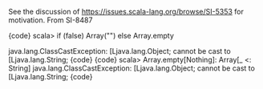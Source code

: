 See the discussion of https://issues.scala-lang.org/browse/SI-5353 for motivation.
From SI-8487

{code}
scala> if (false) Array("") else Array.empty
 
java.lang.ClassCastException: [Ljava.lang.Object; cannot be cast to [Ljava.lang.String;
{code}
{code}
scala> Array.empty[Nothing]: Array[_ <: String]
java.lang.ClassCastException: [Ljava.lang.Object; cannot be cast to [Ljava.lang.String;
{code}
